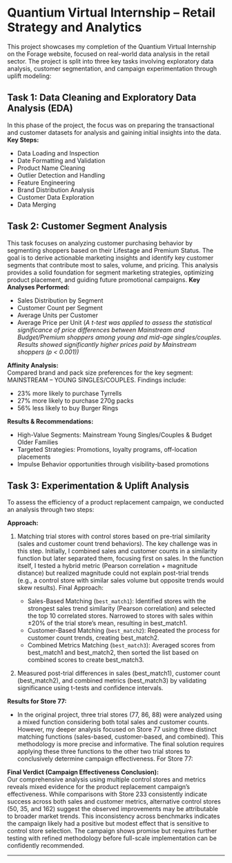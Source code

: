 # Quantium Virtual Internship – Retail Strategy and Analytics  
This project showcases my completion of the Quantium Virtual Internship on the Forage website, focused on real-world data analysis in the retail sector. The project is split into three key tasks involving exploratory data analysis, customer segmentation, and campaign experimentation through uplift modeling:

## Task 1: Data Cleaning and Exploratory Data Analysis (EDA)  
In this phase of the project, the focus was on preparing the transactional and customer datasets for analysis and gaining initial insights into the data.
**Key Steps:**  
- Data Loading and Inspection  
- Date Formatting and Validation  
- Product Name Cleaning  
- Outlier Detection and Handling  
- Feature Engineering  
- Brand Distribution Analysis  
- Customer Data Exploration  
- Data Merging  

## Task 2: Customer Segment Analysis  
This task focuses on analyzing customer purchasing behavior by segmenting shoppers based on their Lifestage and Premium Status. The goal is to derive actionable marketing insights and identify key customer segments that contribute most to sales, volume, and pricing.
This analysis provides a solid foundation for segment marketing strategies, optimizing product placement, and guiding future promotional campaigns.
**Key Analyses Performed:**  
- Sales Distribution by Segment  
- Customer Count per Segment  
- Average Units per Customer  
- Average Price per Unit (*A t-test was applied to assess the statistical significance of price differences between Mainstream and Budget/Premium shoppers among young and mid-age singles/couples. Results showed significantly higher prices paid by Mainstream shoppers (*p* < 0.001))*  

**Affinity Analysis:**  
Compared brand and pack size preferences for the key segment: MAINSTREAM – YOUNG SINGLES/COUPLES. Findings include:
- 23% more likely to purchase Tyrrells  
- 27% more likely to purchase 270g packs  
- 56% less likely to buy Burger Rings  

**Results & Recommendations:**  
- High-Value Segments: Mainstream Young Singles/Couples & Budget Older Families  
- Targeted Strategies: Promotions, loyalty programs, off-location placements  
- Impulse Behavior opportunities through visibility-based promotions  

## Task 3: Experimentation & Uplift Analysis  
To assess the efficiency of a product replacement campaign, we conducted an analysis through two steps:

**Approach:**  
1. Matching trial stores with control stores based on pre-trial similarity (sales and customer count trend behaviors).
The key challenge was in this step. Initially, I combined sales and customer counts in a similarity function but later separated them, focusing first on sales. In the function itself, I tested a hybrid metric (Pearson correlation + magnitude distance) but realized magnitude could not explain post-trial trends (e.g., a control store with similar sales volume but opposite trends would skew results).
Final Approach: 
   - Sales-Based Matching (`best_match1`):
Identified stores with the strongest sales trend similarity (Pearson correlation) and selected the top 10 correlated stores. Narrowed to stores with sales within ±20% of the trial store’s mean, resulting in best_match1.
   - Customer-Based Matching (`best_match2`):
Repeated the process for customer count trends, creating best_match2.
   - Combined Metrics Matching (`best_match3`):
  Averaged scores from best_match1 and best_match2, then sorted the list based on combined scores to create best_match3.

2. Measured post-trial differences in sales (best_match1), customer count (best_match2), and combined metrics (best_match3) by validating significance using t-tests and confidence intervals.

**Results for Store 77:**  
- In the original project, three trial stores (77, 86, 88) were analyzed using a mixed function considering both total sales and customer counts. However, my deeper analysis focused on Store 77 using three distinct matching functions (sales-based, customer-based, and combined). This methodology is more precise and informative. The final solution requires applying these three functions to the other two trial stores to conclusively determine campaign effectiveness. For Store 77:

**Final Verdict (Campaign Effectiveness Conclusion):**  
Our comprehensive analysis using multiple control stores and metrics reveals mixed evidence for the product replacement campaign’s effectiveness. While comparisons with Store 233 consistently indicate success across both sales and customer metrics, alternative control stores (50, 35, and 162) suggest the observed improvements may be attributable to broader market trends. This inconsistency across benchmarks indicates the campaign likely had a positive but modest effect that is sensitive to control store selection. The campaign shows promise but requires further testing with refined methodology before full-scale implementation can be confidently recommended.

---
